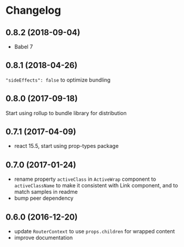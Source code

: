 # Changelog

## 0.8.2 (2018-09-04)

- Babel 7

## 0.8.1 (2018-04-26)

`"sideEffects": false` to optimize bundling 

## 0.8.0 (2017-09-18)

Start using rollup to bundle library for distribution

## 0.7.1  (2017-04-09)

- react 15.5, start using prop-types package

## 0.7.0  (2017-01-24)

- rename property `activeClass` in `ActiveWrap` component to `activeClassName` to make it consistent with Link component, and to match samples in readme 
- bump peer dependency

## 0.6.0  (2016-12-20)

- update `RouterContext` to use `props.children` for wrapped content
- improve documentation
